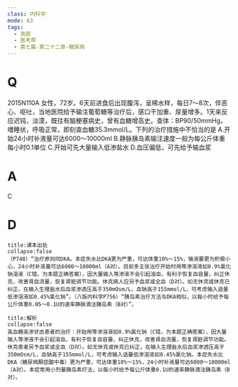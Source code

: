 ```yaml
---
class: 内科学
mode: A3
tags:
  - 真题
  - 医考帮
  - 第七篇-第二十二章-糖尿病
---
```


# Q
2015N110A 女性，72岁。6天前进食后出现腹泻，呈稀水样，每日7～8次，伴恶心、呕吐，当地医院给予输注葡萄糖等治疗后，感口干加重、尿量增多。1天来反应迟钝，淡漠，既往有脑梗塞病史，曾有血糖增高史。查体：BP90/50mmHg，嗜睡状，呼吸正常，即刻查血糖35.3mmol/L。下列的治疗措施中不恰当的是
A.开始24小时补液量可达6000～10000ml
B.静脉胰岛素输注速度一般为每公斤体重每小时0.1单位
C.开始可先大量输入低渗盐水
D.血压偏低，可先给予输血浆

# A
C
# D
```ad-note
title:课本出处
collapse:false
（P748）“治疗原则同DKA。本症失水比DKA更为严重，可达体重10%～15%，输液要更为积极小心，24小时补液量可达6000～10000ml（A对）。目前多主张治疗开始时用等渗溶液如0.9%氯化钠溶液（C错，为本题正确答案），因大量输入等渗液不会引起溶血，有利于恢复血容量，纠正休克，改善肾血流量，恢复肾脏调节功能。休克病人应另予血浆或全血（D对）。如无休克或休克已纠正，在输入生理盐水后血浆渗透压高于350mOsm/L，血钠高于155mmol/L，可考虑输入适量低渗溶液如0.45%氯化钠”。（八版内科学P756）“胰岛素治疗方法与DKA相似，以每小时给予每公斤体重0.05～0.1U的速率静脉滴注胰岛素（B对）”。
```

```ad-summary
title:解析
collapse:false
高血糖高渗状态患者的治疗：开始用等渗溶液如0.9%氯化钠（C错，为本题正确答案），因大量输入等渗液不会引起溶血，有利于恢复血容量，纠正休克，改善肾血流量，恢复肾脏调节功能。休克患者另予血浆或全血（D对）。如无休克或休克已纠正，在输入生理盐水后血浆渗透压高于350mOsm/L，血钠高于155mmol/L，可考虑输入适量低渗溶液如0.45%氯化钠。本症失水比DKA（糖尿病酮症酸中毒）更为严重，可达体重10%～15%，24小时补液量可达6000～10000ml（A对）。本症常用小剂量胰岛素疗法，以每小时给予每公斤体重0.1U的速率静脉滴注胰岛素（B对）。
```

